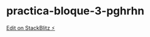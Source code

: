# practica-bloque-3-pghrhn

[Edit on StackBlitz ⚡️](https://stackblitz.com/edit/practica-bloque-3-pghrhn)